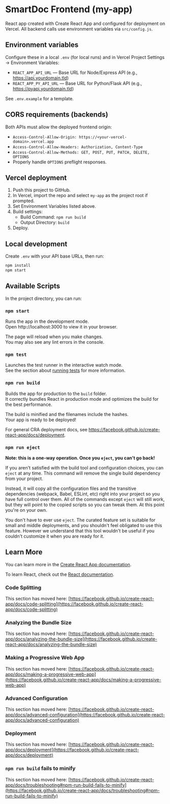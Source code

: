 # SmartDoc Frontend (my-app)

React app created with Create React App and configured for deployment on Vercel. All backend calls use environment variables via `src/config.js`.

## Environment variables

Configure these in a local `.env` (for local runs) and in Vercel Project Settings → Environment Variables:

- `REACT_APP_API_URL` — Base URL for Node/Express API (e.g., https://api.yourdomain.tld)
- `REACT_APP_PY_API_URL` — Base URL for Python/Flask API (e.g., https://pyapi.yourdomain.tld)

See `.env.example` for a template.

## CORS requirements (backends)

Both APIs must allow the deployed frontend origin:

- `Access-Control-Allow-Origin: https://<your-vercel-domain>.vercel.app`
- `Access-Control-Allow-Headers: Authorization, Content-Type`
- `Access-Control-Allow-Methods: GET, POST, PUT, PATCH, DELETE, OPTIONS`
- Properly handle `OPTIONS` preflight responses.

## Vercel deployment

1. Push this project to GitHub.
2. In Vercel, import the repo and select `my-app` as the project root if prompted.
3. Set Environment Variables listed above.
4. Build settings:
	- Build Command: `npm run build`
	- Output Directory: `build`
5. Deploy.

## Local development

Create `.env` with your API base URLs, then run:

```bash
npm install
npm start
```

## Available Scripts

In the project directory, you can run:

### `npm start`

Runs the app in the development mode.\
Open http://localhost:3000 to view it in your browser.

The page will reload when you make changes.\
You may also see any lint errors in the console.

### `npm test`

Launches the test runner in the interactive watch mode.\
See the section about [running tests](https://facebook.github.io/create-react-app/docs/running-tests) for more information.

### `npm run build`

Builds the app for production to the `build` folder.\
It correctly bundles React in production mode and optimizes the build for the best performance.

The build is minified and the filenames include the hashes.\
Your app is ready to be deployed!

For general CRA deployment docs, see https://facebook.github.io/create-react-app/docs/deployment.

### `npm run eject`

**Note: this is a one-way operation. Once you `eject`, you can't go back!**

If you aren't satisfied with the build tool and configuration choices, you can `eject` at any time. This command will remove the single build dependency from your project.

Instead, it will copy all the configuration files and the transitive dependencies (webpack, Babel, ESLint, etc) right into your project so you have full control over them. All of the commands except `eject` will still work, but they will point to the copied scripts so you can tweak them. At this point you're on your own.

You don't have to ever use `eject`. The curated feature set is suitable for small and middle deployments, and you shouldn't feel obligated to use this feature. However we understand that this tool wouldn't be useful if you couldn't customize it when you are ready for it.

## Learn More

You can learn more in the [Create React App documentation](https://facebook.github.io/create-react-app/docs/getting-started).

To learn React, check out the [React documentation](https://reactjs.org/).

### Code Splitting

This section has moved here: [https://facebook.github.io/create-react-app/docs/code-splitting](https://facebook.github.io/create-react-app/docs/code-splitting)

### Analyzing the Bundle Size

This section has moved here: [https://facebook.github.io/create-react-app/docs/analyzing-the-bundle-size](https://facebook.github.io/create-react-app/docs/analyzing-the-bundle-size)

### Making a Progressive Web App

This section has moved here: [https://facebook.github.io/create-react-app/docs/making-a-progressive-web-app](https://facebook.github.io/create-react-app/docs/making-a-progressive-web-app)

### Advanced Configuration

This section has moved here: [https://facebook.github.io/create-react-app/docs/advanced-configuration](https://facebook.github.io/create-react-app/docs/advanced-configuration)

### Deployment

This section has moved here: [https://facebook.github.io/create-react-app/docs/deployment](https://facebook.github.io/create-react-app/docs/deployment)

### `npm run build` fails to minify

This section has moved here: [https://facebook.github.io/create-react-app/docs/troubleshooting#npm-run-build-fails-to-minify](https://facebook.github.io/create-react-app/docs/troubleshooting#npm-run-build-fails-to-minify)
